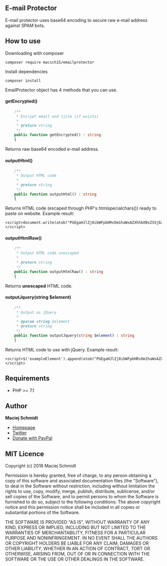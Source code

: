 ## E-mail Protector

E-mail protector uses base64 encoding to secure raw e-mail address against SPAM bots.

## How to use
Downloading with composer
```
composer require macsch15/emailprotector
```

Install dependencies
```
composer install
```

EmailProtector object has 4 methods that you can use.

#### getEncrypted()
```php
    /**
     * Encrypt email and title (if exists)
     *
     * @return string
     */
    public function getEncrypted() : string
    {
```

Returns raw base64 encoded e-mail address.

#### outputHtml()
```php
    /**
     * Output HTML code
     *
     * @return string
     */
    public function outputHtml() : string
    {
```

Returns HTML code (escaped through PHP's htmlspecialchars()) ready to paste on website.
Example result:
```
<script>document.write(atob("PGEgaHJlZj0ibWFpbHRvOm1haWxAZXhhbXBsZS5jb20iPk15IEUtbWFpbCBhZGRyZXNzPC9hPg=="));</script>
```

#### outputHtmlRaw()
```php
    /**
     * Output HTML code unescaped
     *
     * @return string
     */
    public function outputHtmlRaw() : string
    {
```

Returns **unescaped** HTML code.

#### outputJquery(string $element)
```php
    /**
     * Output as jQuery
     *
     * @param string $element 
     * @return string
     */
    public function outputJquery(string $element) : string
    {
```
Returns HTML code to use with jQuery.
Example result:
```
<script>$('exampleElement').append(atob("PGEgaHJlZj0ibWFpbHRvOm1haWxAZXhhbXBsZS5jb20iPk15IEUtbWFpbCBhZGRyZXNzPC9hPg=="));</script>
```

## Requirements
- PHP >= 7.1

## Author
**Maciej Schmidt**
- [Homepage](http://www.macsch15.pl/ "Homepage")
- [Twitter](https://twitter.com/Macsch15 "Twitter")
- [Donate with PayPal](https://www.paypal.me/MaciejSchmidt "Donate with PayPal")

## MIT Licence

Copyright (c) 2018 Maciej Schmidt

Permission is hereby granted, free of charge, to any person obtaining a copy of this software and associated documentation files (the "Software"), to deal in the Software without restriction, including without limitation the rights to use, copy, modify, merge, publish, distribute, sublicense, and/or sell copies of the Software, and to permit persons to whom the Software is furnished to do so, subject to the following conditions: The above copyright notice and this permission notice shall be included in all copies or substantial portions of the Software.

THE SOFTWARE IS PROVIDED "AS IS", WITHOUT WARRANTY OF ANY KIND, EXPRESS OR IMPLIED, INCLUDING BUT NOT LIMITED TO THE WARRANTIES OF MERCHANTABILITY, FITNESS FOR A PARTICULAR PURPOSE AND NONINFRINGEMENT. IN NO EVENT SHALL THE AUTHORS OR COPYRIGHT HOLDERS BE LIABLE FOR ANY CLAIM, DAMAGES OR OTHER LIABILITY, WHETHER IN AN ACTION OF CONTRACT, TORT OR OTHERWISE, ARISING FROM, OUT OF OR IN CONNECTION WITH THE SOFTWARE OR THE USE OR OTHER DEALINGS IN THE SOFTWARE.